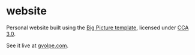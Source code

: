 website
=======

Personal website built using the [Big Picture template](https://html5up.net/big-picture), licensed under [CCA 3.0](./LICENSE.txt).

See it live at [gvolpe.com](https://gvolpe.com).
